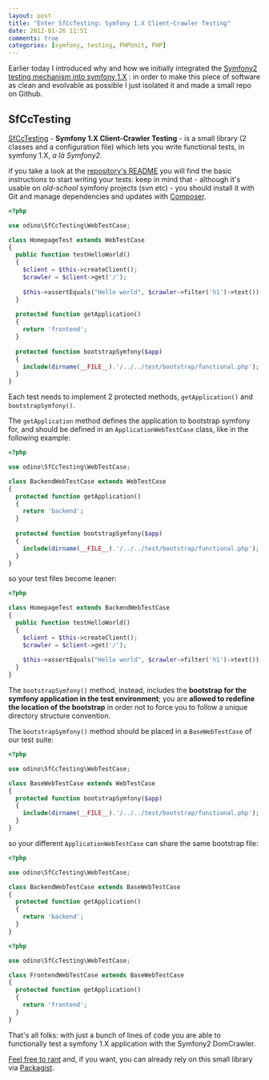 ```yaml
---
layout: post
title: "Enter SfCcTesting: Symfony 1.X Client-Crawler Testing"
date: 2012-01-26 11:51
comments: true
categories: [symfony, testing, PHPUnit, PHP]
---
```


Earlier today I introduced why and how we initially integrated the [Symfony2
testing mechanism into symfony 1.X](/functional-testing-symfony-1-dot-4-with-phpunit-the-symfony2-way/)
: in order to make this piece of software as clean and evolvable as possible
I just isolated it and made a small repo on Github.
<!-- more -->

## SfCcTesting

[SfCcTesting](https://github.com/odino/SfCcTesting) - **Symfony 1.X
Client-Crawler Testing** - is a small library (2 classes
and a configuration file) which lets you write functional tests, in symfony 1.X,
*a là Symfony2*.

if you take a look at the [repository's README](https://github.com/odino/SfCcTesting/blob/master/README.md)
you will find the basic instructions to start writing your tests: keep in mind
that - although it's usable on *old-school* symfony projects (svn etc) - you
should install it with Git and manage dependencies and updates with 
[Composer](/managing-php-dependencies-with-composer/).

``` php A PHPUnit functional test for symfony 1.X written thanks to SfCcTesting
<?php

use odino\SfCcTesting\WebTestCase;

class HomepageTest extends WebTestCase
{  
  public function testHelloWorld()
  {    
    $client = $this->createClient();
    $crawler = $client->get('/');
    
    $this->assertEquals("Hello world", $crawler->filter('h1')->text());
  }
  
  protected function getApplication()
  {
    return 'frontend';
  }
  
  protected function bootstrapSymfony($app)
  {
    include(dirname(__FILE__).'/../../test/bootstrap/functional.php');
  }
}
```

Each test needs to implement 2 protected methods, `getApplication()` and
`bootstrapSymfony()`.

The `getApplication` method defines the application to bootstrap symfony for,
and should be defined in an `ApplicationWebTestCase` class, like in the following
example:

``` php A base class for testing the backend
<?php

use odino\SfCcTesting\WebTestCase;

class BackendWebTestCase extends WebTestCase
{    
  protected function getApplication()
  {
    return 'backend';
  }
  
  protected function bootstrapSymfony($app)
  {
    include(dirname(__FILE__).'/../../test/bootstrap/functional.php');
  }
}
```

so your test files become leaner:

``` php
<?php

class HomepageTest extends BackendWebTestCase
{  
  public function testHelloWorld()
  {    
    $client = $this->createClient();
    $crawler = $client->get('/');
    
    $this->assertEquals("Hello world", $crawler->filter('h1')->text());
  }
}
```

The `bootstrapSymfony()` method, instead, includes the **bootstrap for the symfony
application in the test environment**; you are **allowed to redefine the location
of the bootstrap** in order not to force you to follow a unique directory
structure convention.

The `bootstrapSymfony()` method should be placed in a `BaseWebTestCase` of
our test suite:

``` php A base class for boostrapping the symfony testing environment
<?php

use odino\SfCcTesting\WebTestCase;

class BaseWebTestCase extends WebTestCase
{      
  protected function bootstrapSymfony($app)
  {
    include(dirname(__FILE__).'/../../test/bootstrap/functional.php');
  }
}
```

so your different `ApplicationWebTestCase` can share the same bootstrap file:

``` php
<?php

use odino\SfCcTesting\WebTestCase;

class BackendWebTestCase extends BaseWebTestCase
{    
  protected function getApplication()
  {
    return 'backend';
  }
}
```

``` php
<?php

use odino\SfCcTesting\WebTestCase;

class FrontendWebTestCase extends BaseWebTestCase
{    
  protected function getApplication()
  {
    return 'frontend';
  }
}
```

That's all folks: with just a bunch of lines of code you are able
to functionally test a symfony 1.X application with the Symfony2
DomCrawler.

[Feel free to rant](https://github.com/odino/SfCcTesting/issues) and, if you want,
you can already rely on this small library via
[Packagist](http://packagist.org/packages/odino/SfCcTesting).
